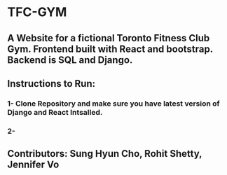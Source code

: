 # TFC-GYM

## A Website for a fictional Toronto Fitness Club Gym. Frontend built with React and bootstrap. Backend is SQL and Django. 

## Instructions to Run:

### 1- Clone Repository and make sure you have latest version of Django and React Intsalled.

### 2-

## Contributors: Sung Hyun Cho, Rohit Shetty, Jennifer Vo

